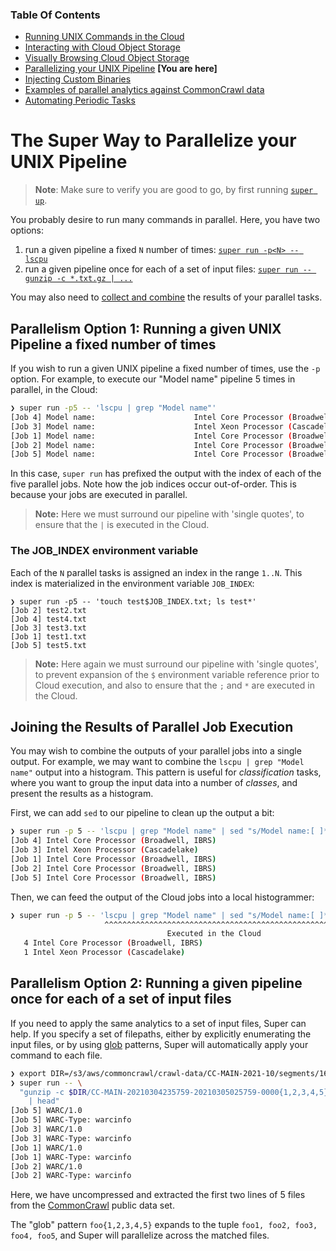 ### Table Of Contents

- [Running UNIX Commands in the Cloud](./README.md#readme)
- [Interacting with Cloud Object Storage](./super-cos.md#readme)
- [Visually Browsing Cloud Object Storage](./super-browse.md#readme)
- [Parallelizing your UNIX Pipeline](./super-parallelism.md#readme) **[You are here]**
- [Injecting Custom Binaries](./super-cloudbin.md#readme)
- [Examples of parallel analytics against CommonCrawl data](../blogs/2-Super-CommonCrawl/README.md#readme)
- [Automating Periodic Tasks](./super-every.md)

# The Super Way to Parallelize your UNIX Pipeline

> **Note**: Make sure to verify you are good to go, by first running
> [`super up`](../../commands/super-up.md).

You probably desire to run many commands in parallel. Here, you have
two options:

1. run a given pipeline a fixed `N` number of times: [`super run -p<N> -- lscpu`](#parallelism-option-1-running-a-given-unix-pipeline-a-fixed-number-of-times)
2. run a given pipeline once for each of a set of input files: [`super run -- gunzip -c *.txt.gz | ...`](#parallelism-option-2-running-a-given-pipeline-once-for-each-of-a-set-of-input-files)

You may also need to [collect and
combine](#joining-the-results-of-parallel-job-execution) the results
of your parallel tasks.

## Parallelism Option 1: Running a given UNIX Pipeline a fixed number of times

If you wish to run a given UNIX pipeline a fixed number of times, use
the `-p` option.  For example, to execute our "Model name" pipeline 5
times in parallel, in the Cloud:

```sh
❯ super run -p5 -- 'lscpu | grep "Model name"'
[Job 4] Model name:                      Intel Core Processor (Broadwell, IBRS)
[Job 3] Model name:                      Intel Xeon Processor (Cascadelake)
[Job 1] Model name:                      Intel Core Processor (Broadwell, IBRS)
[Job 2] Model name:                      Intel Core Processor (Broadwell, IBRS)
[Job 5] Model name:                      Intel Core Processor (Broadwell, IBRS)
```

In this case, `super run` has prefixed the output with the index of
each of the five parallel jobs. Note how the job indices occur
out-of-order. This is because your jobs are executed in parallel.

> **Note:** Here we must surround our pipeline with 'single quotes',
> to ensure that the `|` is executed in the Cloud.

<!--You may use other UNIX constructs, such as `;`. To create the file
`test.txt` on each of the 5 containers, and then list them to verify
their existence (note how again the 'single quotes' are critical, so
that the `;` is executed in the Cloud, not your laptop):

```sh
❯ super run -p5 -- 'touch test.txt; ls test.txt'
test.txt
``` 
-->

### The JOB_INDEX environment variable

Each of the `N` parallel tasks is assigned an index in the range
`1..N`. This index is materialized in the environment variable
`JOB_INDEX`:
```
❯ super run -p5 -- 'touch test$JOB_INDEX.txt; ls test*'
[Job 2] test2.txt
[Job 4] test4.txt
[Job 3] test3.txt
[Job 1] test1.txt
[Job 5] test5.txt
```

> **Note:** Here again we must surround our pipeline with 'single
> quotes', to prevent expansion of the `$` environment variable
> reference prior to Cloud execution, and also to ensure that the `;`
> and `*` are executed in the Cloud.

## Joining the Results of Parallel Job Execution

You may wish to combine the outputs of your parallel jobs into a
single output. For example, we may want to combine the `lscpu | grep
"Model name"` output into a histogram. This pattern is useful for
*classification* tasks, where you want to group the input data into a
number of *classes*, and present the results as a histogram.

First, we can add `sed` to our pipeline to clean up the output a bit:

```sh
❯ super run -p 5 -- 'lscpu | grep "Model name" | sed "s/Model name:[ ]*//"'
[Job 4] Intel Core Processor (Broadwell, IBRS)
[Job 3] Intel Xeon Processor (Cascadelake)
[Job 1] Intel Core Processor (Broadwell, IBRS)
[Job 2] Intel Core Processor (Broadwell, IBRS)
[Job 5] Intel Core Processor (Broadwell, IBRS)
```

Then, we can feed the output of the Cloud jobs into a local histogrammer:

```sh
❯ super run -p 5 -- 'lscpu | grep "Model name" | sed "s/Model name:[ ]*//"' | sort | uniq -c
                     ^^^^^^^^^^^^^^^^^^^^^^^^^^^^^^^^^^^^^^^^^^^^^^^^^^^^^    ^^^^^^^^^^^^^^
                                   Executed in the Cloud                      on your laptop
   4 Intel Core Processor (Broadwell, IBRS)
   1 Intel Xeon Processor (Cascadelake)
```

## Parallelism Option 2: Running a given pipeline once for each of a set of input files

If you need to apply the same analytics to a set of input files, Super
can help. If you specify a set of filepaths, either by explicitly
enumerating the input files, or by using
[glob](https://en.wikipedia.org/wiki/Glob_(programming)) patterns,
Super will automatically apply your command to each file.

```sh
❯ export DIR=/s3/aws/commoncrawl/crawl-data/CC-MAIN-2021-10/segments/1614178369553.75/wat
❯ super run -- \
  "gunzip -c $DIR/CC-MAIN-20210304235759-20210305025759-0000{1,2,3,4,5}.warc.wat.gz \
    | head"
[Job 5] WARC/1.0
[Job 5] WARC-Type: warcinfo
[Job 3] WARC/1.0
[Job 3] WARC-Type: warcinfo
[Job 1] WARC/1.0
[Job 1] WARC-Type: warcinfo
[Job 2] WARC/1.0
[Job 2] WARC-Type: warcinfo
```

Here, we have uncompressed and extracted the first two lines of 5
files from the [CommonCrawl](https://commoncrawl.org/) public data
set.

The "glob" pattern `foo{1,2,3,4,5}` expands to the tuple `foo1, foo2,
foo3, foo4, foo5`, and Super will parallelize across the matched
files.
